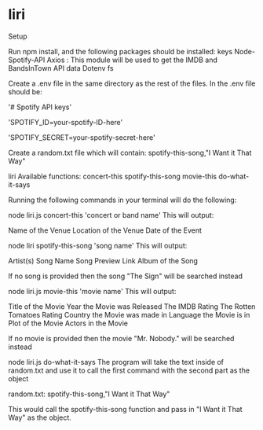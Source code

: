# liri

Setup

Run npm install, and the following packages should be installed:
keys
Node-Spotify-API
Axios : This module will be used to get the IMDB and BandsInTown API data
Dotenv
fs

Create a .env file in the same directory as the rest of the files. In the .env file should be:

'# Spotify API keys'

'SPOTIFY_ID=your-spotify-ID-here'

'SPOTIFY_SECRET=your-spotify-secret-here'

Create a random.txt file which will contain: spotify-this-song,"I Want it That Way"


liri Available functions:
concert-this
spotify-this-song
movie-this
do-what-it-says

Running the following commands in your terminal will do the following:

node liri.js concert-this 'concert or band name'
This will output:

Name of the Venue
Location of the Venue
Date of the Event



node liri spotify-this-song 'song name'
This will output:

Artist(s)
Song Name
Song Preview Link
Album of the Song

If no song is provided then the song "The Sign" will be searched instead




node liri.js movie-this 'movie name'
This will output:

Title of the Movie
Year the Movie was Released
The IMDB Rating
The Rotten Tomatoes Rating
Country the Movie was made in
Language the Movie is in
Plot of the Movie
Actors in the Movie

If no movie is provided then the movie "Mr. Nobody." will be searched instead



node liri.js do-what-it-says
The program will take the text inside of random.txt and use it to call the first command with the second part as the object

random.txt: spotify-this-song,"I Want it That Way"

This would call the spotify-this-song function and pass in "I Want it That Way" as the object.